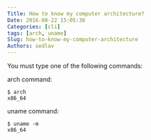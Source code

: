 ```yaml
---
Title: How to know my computer architecture?
Date: 2016-08-22 15:05:38
Categories: [cli]
tags: [arch, uname]
Slug: how-to-know-my-computer-architecture
Authors: sedlav
---
```


You must type one of the following commands:

arch command:

```
$ arch
x86_64
```

uname command:

```
$ uname -m
x86_64
```
